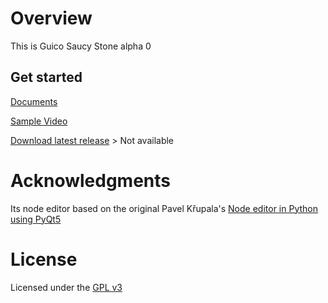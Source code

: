 # Overview
This is Guico Saucy Stone alpha 0

## Get started
[Documents](https://guico.readthedocs.io)

[Sample Video](https://youtu.be/ZhbTVylEdys)

[Download latest release]() > Not available


# Acknowledgments
Its node editor based on the original Pavel Křupala's 
[Node editor in Python using PyQt5](https://gitlab.com/pavel.krupala/pyqt-node-editor-tutorials)


# License
Licensed under the [GPL v3](https://www.gnu.org/licenses/gpl.html)
